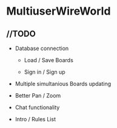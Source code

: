 # MultiuserWireWorld

## //TODO

* Database connection

  * Load / Save Boards
  
  * Sign in / Sign up
 
* Multiple simultanious Boards updating

* Better Pan / Zoom 

* Chat functionality

* Intro / Rules List
